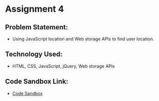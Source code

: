 # Assignment 4

## Problem Statement:
- Using JavaScript location and Web storage APIs to find user location.

## Technology Used:
- HTML, CSS, JavaScript, jQuery, Web storage APIs

## Code Sandbox Link:
- [Code Sandbox](https://codesandbox.io/s/github/NausheenSalauddin/Nausheen_Salauddin_WEB303_Assignments/tree/Assignment-4)
